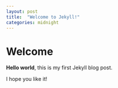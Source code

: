 ```yaml
---
layout: post
title:  "Welcome to Jekyll!"
categories: midnight
---
```


# Welcome

**Hello world**, this is my first Jekyll blog post.

I hope you like it!